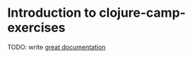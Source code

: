 # Introduction to clojure-camp-exercises

TODO: write [great documentation](http://jacobian.org/writing/what-to-write/)
